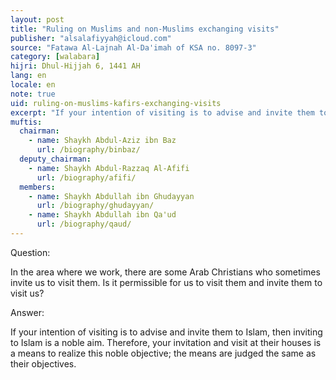 ```yaml
---
layout: post
title: "Ruling on Muslims and non-Muslims exchanging visits"
publisher: "alsalafiyyah@icloud.com"
source: "Fatawa Al-Lajnah Al-Da'imah of KSA no. 8097-3"
category: [walabara]
hijri: Dhul-Hijjah 6, 1441 AH
lang: en
locale: en
note: true
uid: ruling-on-muslims-kafirs-exchanging-visits
excerpt: "If your intention of visiting is to advise and invite them to Islam, then inviting to Islam is a noble aim. Therefore, your invitation and visit at their houses is a means to realize this noble objective; the means are judged the same as their objectives."
muftis:
  chairman: 
    - name: Shaykh Abdul-Aziz ibn Baz
      url: /biography/binbaz/
  deputy_chairman:
    - name: Shaykh Abdul-Razzaq Al-Afifi
      url: /biography/afifi/
  members: 
    - name: Shaykh Abdullah ibn Ghudayyan
      url: /biography/ghudayyan/
    - name: Shaykh Abdullah ibn Qa'ud
      url: /biography/qaud/
---
```


Question: 
 
In the area where we work, there are some Arab Christians who sometimes invite us to visit them. Is it permissible for us to visit them and invite them to visit us?

Answer:

If your intention of visiting is to advise and invite them to Islam, then inviting to Islam is a noble aim. Therefore, your invitation and visit at their houses is a means to realize this noble objective; the means are judged the same as their objectives.
